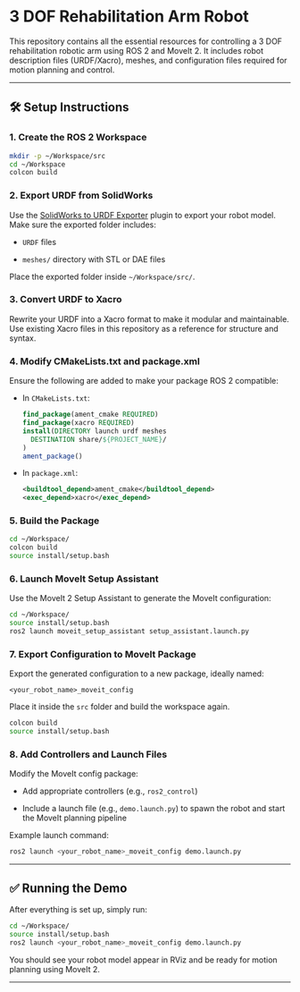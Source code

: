 
# 3 DOF Rehabilitation Arm Robot

This repository contains all the essential resources for controlling a 3 DOF rehabilitation robotic arm using ROS 2 and MoveIt 2. It includes robot description files (URDF/Xacro), meshes, and configuration files required for motion planning and control.

---

## 🛠️ Setup Instructions

### 1. Create the ROS 2 Workspace

```bash
mkdir -p ~/Workspace/src
cd ~/Workspace
colcon build
```

### 2. Export URDF from SolidWorks

Use the [SolidWorks to URDF Exporter](https://github.com/ros/solidworks_urdf_exporter) plugin to export your robot model. Make sure the exported folder includes:

- `URDF` files
    
- `meshes/` directory with STL or DAE files
    

Place the exported folder inside `~/Workspace/src/`.

### 3. Convert URDF to Xacro

Rewrite your URDF into a Xacro format to make it modular and maintainable. Use existing Xacro files in this repository as a reference for structure and syntax.

### 4. Modify CMakeLists.txt and package.xml

Ensure the following are added to make your package ROS 2 compatible:

- In `CMakeLists.txt`:
    
    ```cmake
    find_package(ament_cmake REQUIRED)
    find_package(xacro REQUIRED)
    install(DIRECTORY launch urdf meshes
      DESTINATION share/${PROJECT_NAME}/
    )
    ament_package()
    ```
    
- In `package.xml`:
    
    ```xml
    <buildtool_depend>ament_cmake</buildtool_depend>
    <exec_depend>xacro</exec_depend>
    ```
    

### 5. Build the Package

```bash
cd ~/Workspace/
colcon build
source install/setup.bash
```

### 6. Launch MoveIt Setup Assistant

Use the MoveIt 2 Setup Assistant to generate the MoveIt configuration:

```bash
cd ~/Workspace/
source install/setup.bash
ros2 launch moveit_setup_assistant setup_assistant.launch.py
```

### 7. Export Configuration to MoveIt Package

Export the generated configuration to a new package, ideally named:

```
<your_robot_name>_moveit_config
```

Place it inside the `src` folder and build the workspace again.

```bash
colcon build
source install/setup.bash
```

### 8. Add Controllers and Launch Files

Modify the MoveIt config package:

- Add appropriate controllers (e.g., `ros2_control`)
    
- Include a launch file (e.g., `demo.launch.py`) to spawn the robot and start the MoveIt planning pipeline
    

Example launch command:

```bash
ros2 launch <your_robot_name>_moveit_config demo.launch.py
```

---

## ✅ Running the Demo

After everything is set up, simply run:

```bash
cd ~/Workspace/
source install/setup.bash
ros2 launch <your_robot_name>_moveit_config demo.launch.py
```

You should see your robot model appear in RViz and be ready for motion planning using MoveIt 2.

---

